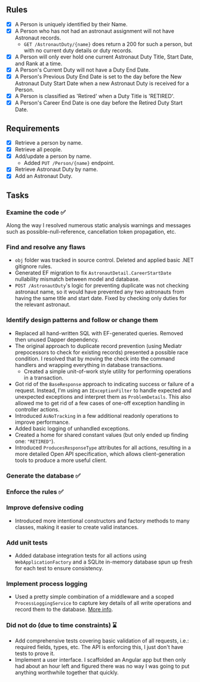 ﻿## Rules

- [x] A Person is uniquely identified by their Name.
- [x] A Person who has not had an astronaut assignment will not have Astronaut records.
	- `GET /AstronautDuty/{name}` does return a 200 for such a person, but with no current duty details or duty records.
- [x] A Person will only ever hold one current Astronaut Duty Title, Start Date, and Rank at a time.
- [x] A Person's Current Duty will not have a Duty End Date.
- [x] A Person's Previous Duty End Date is set to the day before the New Astronaut Duty Start Date when a new Astronaut Duty is received for a Person.
- [x] A Person is classified as 'Retired' when a Duty Title is 'RETIRED'.
- [x] A Person's Career End Date is one day before the Retired Duty Start Date.

## Requirements

- [x] Retrieve a person by name.
- [x] Retrieve all people.
- [x] Add/update a person by name.
	- Added `PUT /Person/{name}` endpoint.	
- [x] Retrieve Astronaut Duty by name.
- [x] Add an Astronaut Duty.

## Tasks

### Examine the code ✅

Along the way I resolved numerous static analysis warnings and messages such as possible-null-reference, cancellation token propagation, etc.

### Find and resolve any flaws
- `obj` folder was tracked in source control. Deleted and applied basic .NET gitignore rules.
- Generated EF migration to fix `AstronautDetail.CareerStartDate` nullability mismatch between model and database.
- `POST /AstronautDuty`'s logic for preventing duplicate was not checking astronaut name, so it would have prevented any two astronauts from having the same title and start date. Fixed by checking only duties for the relevant astronaut.

### Identify design patterns and follow or change them
- Replaced all hand-written SQL with EF-generated queries. Removed then unused Dapper dependency.
- The original approach to duplicate record prevention (using Mediatr prepocessors to check for existing records) presented a possible race condition. I resolved that by moving the check into the command handlers and wrapping everything in database transactions.
   - Created a simple unit-of-work style utility for performing operations in a transaction.
- Got rid of the `BaseResponse` approach to indicating success or failure of a request. Instead, I'm using an `IExceptionFilter` to handle expected and unexpected exceptions and interpret them as `ProblemDetails`. This also allowed me to get rid of a few cases of one-off exception handling in controller actions.
- Introduced `AsNoTracking` in a few additional readonly operations to improve performance.
- Added basic logging of unhandled exceptions.
- Created a home for shared constant values (but only ended up finding one: `"RETIRED"`).
- Introduced `ProducesResponseType` attributes for all actions, resulting in a more detailed Open API specification, which allows client-generation tools to produce a more useful client.

### Generate the database ✅

### Enforce the rules ✅

### Improve defensive coding
- Introduced more intentional constructors and factory methods to many classes, making it easier to create valid instances.

### Add unit tests
- Added database integration tests for all actions using `WebApplicationFactory` and a SQLite in-memory database spun up fresh for each test to ensure consistency.

### Implement process logging
- Used a pretty simple combination of a middleware and a scoped `ProcessLoggingService` to capture key details of all write operations and record them to the database. [More info](https://github.com/JackOlsen/bamtech-exercise-jo2025/pull/12).

### Did not do (due to time constraints) ⌛
- Add comprehensive tests covering basic validation of all requests, i.e.: required fields, types, etc. The API is enforcing this, I just don't have tests to prove it.
- Implement a user interface. I scaffolded an Angular app but then only had about an hour left and figured there was no way I was going to put anything worthwhile together that quickly.
